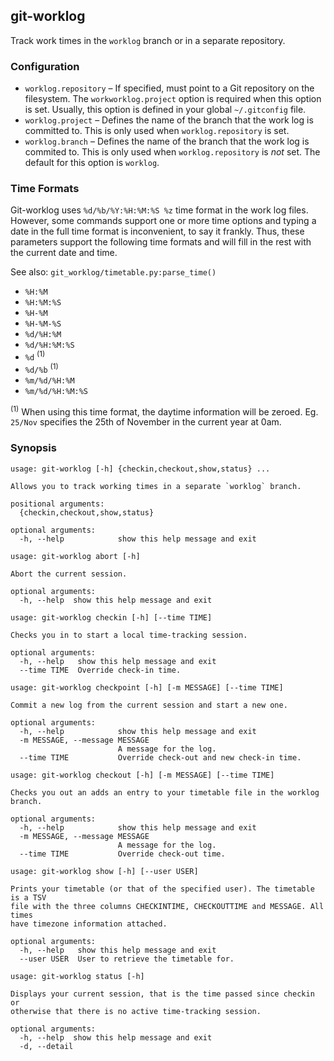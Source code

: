 ## git-worklog

Track work times in the `worklog` branch or in a separate repository.

### Configuration

* `worklog.repository` &ndash; If specified, must point to a Git repository
  on the filesystem. The `workworklog.project` option is required when this
  option is set. Usually, this option is defined in your global
  `~/.gitconfig` file.
* `worklog.project` &ndash; Defines the name of the branch that the work log
  is committed to. This is only used when `worklog.repository` is set.
* `worklog.branch` &ndash; Defines the name of the branch that the work log
  is commited to. This is only used when `worklog.repository` is *not* set.
  The default for this option is `worklog`.

### Time Formats

Git-worklog uses `%d/%b/%Y:%H:%M:%S %z` time format in the work log files.
However, some commands support one or more time options and typing a date in
the full time format is inconvenient, to say it frankly. Thus, these parameters
support the following time formats and will fill in the rest with the current
date and time.

See also: `git_worklog/timetable.py:parse_time()`

* `%H:%M`
* `%H:%M:%S`
* `%H-%M`
* `%H-%M-%S`
* `%d/%H:%M`
* `%d/%H:%M:%S`
* `%d` <sup>(1)</sup>
* `%d/%b` <sup>(1)</sup>
* `%m/%d/%H:%M`
* `%m/%d/%H:%M:%S`

<sup>(1)</sup> When using this time format, the daytime information will be
zeroed. Eg. `25/Nov` specifies the 25th of November in the current year at
0am.

### Synopsis

```
usage: git-worklog [-h] {checkin,checkout,show,status} ...

Allows you to track working times in a separate `worklog` branch.

positional arguments:
  {checkin,checkout,show,status}

optional arguments:
  -h, --help            show this help message and exit
```

```
usage: git-worklog abort [-h]

Abort the current session.

optional arguments:
  -h, --help  show this help message and exit
```

```
usage: git-worklog checkin [-h] [--time TIME]

Checks you in to start a local time-tracking session.

optional arguments:
  -h, --help   show this help message and exit
  --time TIME  Override check-in time.
```

```
usage: git-worklog checkpoint [-h] [-m MESSAGE] [--time TIME]

Commit a new log from the current session and start a new one.

optional arguments:
  -h, --help            show this help message and exit
  -m MESSAGE, --message MESSAGE
                        A message for the log.
  --time TIME           Override check-out and new check-in time.
```

```
usage: git-worklog checkout [-h] [-m MESSAGE] [--time TIME]

Checks you out an adds an entry to your timetable file in the worklog
branch.

optional arguments:
  -h, --help            show this help message and exit
  -m MESSAGE, --message MESSAGE
                        A message for the log.
  --time TIME           Override check-out time.
```

```
usage: git-worklog show [-h] [--user USER]

Prints your timetable (or that of the specified user). The timetable is a TSV
file with the three columns CHECKINTIME, CHECKOUTTIME and MESSAGE. All times
have timezone information attached.

optional arguments:
  -h, --help   show this help message and exit
  --user USER  User to retrieve the timetable for.
```

```
usage: git-worklog status [-h]

Displays your current session, that is the time passed since checkin or
otherwise that there is no active time-tracking session.

optional arguments:
  -h, --help  show this help message and exit
  -d, --detail
```
